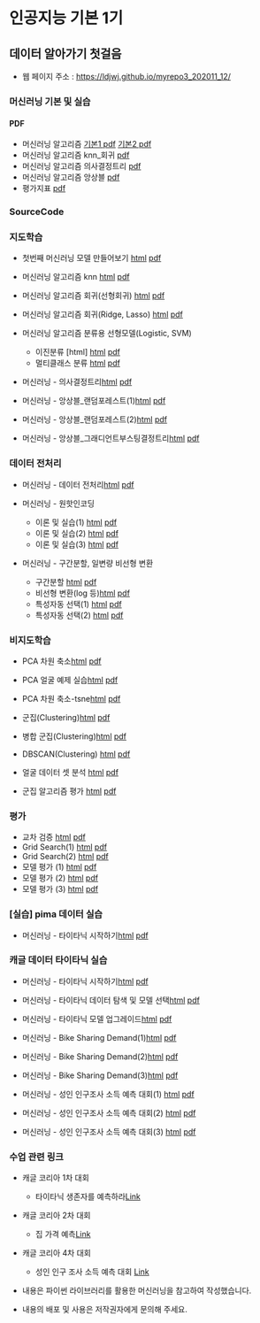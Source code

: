 # 인공지능 기본 1기
 
##  데이터 알아가기 첫걸음
 * 웹 페이지 주소 : https://ldjwj.github.io/myrepo3_202011_12/

### 머신러닝 기본 및 실습
#### PDF
 * 머신러닝 알고리즘 [기본1 pdf](https://ldjwj.github.io/myrepo3_202011_12/part03_ml/part03_ch01_01_ml/ch01_01_ML입문_v11_201201.pdf) [기본2 pdf](https://ldjwj.github.io/myrepo3_202011_12/part03_ml/part03_ch01_01_ml/ch01_ML기본_v10_201201.pdf)
 * 머신러닝 알고리즘 knn_회귀 [pdf](https://ldjwj.github.io/myrepo3_202011_12/part03_ml/part03_ch02_01_knn_linear_ppt/ch02_knn_회귀_v113_2012.pdf)
 * 머신러닝 알고리즘 의사결정트리 [pdf](https://ldjwj.github.io/myrepo3_202011_12/part03_ml/part03_ch02_02_decisiontree/ch02_03_01_decisiontree_v10_2010.pdf)
 * 머신러닝 알고리즘 앙상블 [pdf](https://ldjwj.github.io/myrepo3_202011_12/part03_ml/part03_ch02_03_ensemble/ch02_Ensemble_202012_v10.pdf)
 * 평가지표 [pdf](https://ldjwj.github.io/myrepo3_202011_12/part03_ml/part03_ch05_validation/ch05_평가지표_v03_202012.pdf)

### SourceCode
### 지도학습
 * 첫번째 머신러닝 모델 만들어보기  [html](https://ldjwj.github.io/myrepo3_202011_12/part03_ml/ch01_01_ML_start_v10.html) [pdf](https://ldjwj.github.io/myrepo3_202011_12/part03_ml/ch01_01_ML_start_v10.pdf)
 * 머신러닝 알고리즘 knn [html](https://ldjwj.github.io/myrepo3_202011_12/part03_ml/ch02_01_01_knn_code.html) [pdf](https://ldjwj.github.io/myrepo3_202011_12/part03_ml/ch02_01_01_knn_code.pdf)
 * 머신러닝 알고리즘 회귀(선형회귀) [html](https://ldjwj.github.io/myrepo3_202011_12/part03_ml/ch02_01_02_linear_code_v10.html) [pdf](https://ldjwj.github.io/myrepo3_202011_12/part03_ml/ch02_01_02_linear_code_v10.pdf)
 * 머신러닝 알고리즘 회귀(Ridge, Lasso) [html](https://ldjwj.github.io/myrepo3_202011_12/part03_ml/ch02_01_03_ridge_lasso.html) [pdf](https://ldjwj.github.io/myrepo3_202011_12/part03_ml/ch02_01_03_ridge_lasso.pdf)
 
 * 머신러닝 알고리즘 분류용 선형모델(Logistic, SVM) 
   * 이진분류 [html]  [html](https://ldjwj.github.io/myrepo3_202011_12/part03_ml/ch02_01_04_binary_classification.html)  [pdf](https://ldjwj.github.io/myrepo3_202011_12/part03_ml/ch02_01_04_binary_classification.pdf)
   * 멀티클래스 분류 [html](https://ldjwj.github.io/myrepo3_202011_12/part03_ml/ch02_01_05_multiclass_classification_v10.html)  [pdf](https://ldjwj.github.io/myrepo3_202011_12/part03_ml/ch02_01_05_multiclass_classification_v10.pdf)
 * 머신러닝 - 의사결정트리[html](https://ldjwj.github.io/myrepo3_202011_12/part03_ml/ch02_03_01_decisiontree_local_ref.html)  [pdf](https://ldjwj.github.io/myrepo3_202011_12/part03_ml/ch02_03_01_decisiontree_local_ref.pdf)

 * 머신러닝 - 앙상블_랜덤포레스트(1)[html](https://ldjwj.github.io/myrepo3_202011_12/part03_ml/ch02_03_03_Randomforest(1).html)  [pdf](https://ldjwj.github.io/myrepo3_202011_12/part03_ml/ch02_03_03_Randomforest(1).pdf)
 * 머신러닝 - 앙상블_랜덤포레스트(2)[html](https://ldjwj.github.io/myrepo3_202011_12/part03_ml/ch02_03_04_Randomforest(2).html)  [pdf](https://ldjwj.github.io/myrepo3_202011_12/part03_ml/ch02_03_04_Randomforest(2).pdf)
 * 머신러닝 - 앙상블_그래디언트부스팅결정트리[html](https://ldjwj.github.io/myrepo3_202011_12/part03_ml/ch02_03_05_gradient_boosting_class_v11.html)  [pdf](https://ldjwj.github.io/myrepo3_202011_12/part03_ml/ch02_03_05_gradient_boosting_class_v11.pdf)
 
### 데이터 전처리
  * 머신러닝 - 데이터 전처리[html](https://ldjwj.github.io/myrepo3_202011_12/part03_ml/ch03_01_01_데이터전처리.html)  [pdf](https://ldjwj.github.io/myrepo3_202011_12/part03_ml/ch03_01_01_데이터전처리.pdf)
  * 머신러닝 - 원핫인코딩
    * 이론 및 실습(1) [html](https://ldjwj.github.io/myrepo3_202011_12/part03_ml/ch04_01_01_FE_OneHotEncoding_01.html)  [pdf](https://ldjwj.github.io/myrepo3_202011_12/part03_ml/ch04_01_01_FE_OneHotEncoding_01.pdf)
    * 이론 및 실습(2) [html](https://ldjwj.github.io/myrepo3_202011_12/part03_ml/ch04_01_02_FE_OneHotEncoding_02.html)  [pdf](https://ldjwj.github.io/myrepo3_202011_12/part03_ml/ch04_01_02_FE_OneHotEncoding_02.pdf)
    * 이론 및 실습(3) [html](https://ldjwj.github.io/myrepo3_202011_12/part03_ml/ch04_01_02_FE_OneHotEncoding_03.html)  [pdf](https://ldjwj.github.io/myrepo3_202011_12/part03_ml/ch04_01_02_FE_OneHotEncoding_03.pdf)

  * 머신러닝 - 구간분할, 일변량 비선형 변환
    * 구간분할 [html](https://ldjwj.github.io/myrepo3_202011_12/part03_ml/ch04_05_01_FE_binned_202010.html)  [pdf](https://ldjwj.github.io/myrepo3_202011_12/part03_ml/ch04_05_01_FE_binned_202010.pdf)
    * 비선형 변환(log 등)[html](https://ldjwj.github.io/myrepo3_202011_12/part03_ml/ch04_06_01_FE_log_202010.html)  [pdf](https://ldjwj.github.io/myrepo3_202011_12/part03_ml/ch04_06_01_FE_log_202010.pdf)
    * 특성자동 선택(1) [html](https://ldjwj.github.io/myrepo3_202011_12/part03_ml/ch04_07_01_FeatureEngineering_특성자동선택.html)  [pdf](https://ldjwj.github.io/myrepo3_202011_12/part03_ml/ch04_07_01_FeatureEngineering_특성자동선택.pdf)
    * 특성자동 선택(2) [html](https://ldjwj.github.io/myrepo3_202011_12/part03_ml/ch04_07_02_FeatureEngineering_특성자동선택_회귀.html)  [pdf](https://ldjwj.github.io/myrepo3_202011_12/part03_ml/ch04_07_02_FeatureEngineering_특성자동선택_회귀.pdf)

### 비지도학습
  * PCA 차원 축소[html](https://ldjwj.github.io/myrepo3_202011_12/part03_ml/ch03_04_01_차원축소(1)_PCA.html)  [pdf](https://ldjwj.github.io/myrepo3_202011_12/part03_ml/ch03_04_01_차원축소_PCA.pdf)
  * PCA 얼굴 예제 실습[html](https://ldjwj.github.io/myrepo3_202011_12/part03_ml/ch03_04_02_차원축소(2)_PCA_얼굴예제.html)  [pdf](https://ldjwj.github.io/myrepo3_202011_12/part03_ml/ch03_04_02_차원축소_PCA_얼굴예제.pdf)
  * PCA 차원 축소-tsne[html](https://ldjwj.github.io/myrepo3_202011_12/part03_ml/ch03_04_03_차원축소(3)_tsne.html)  [pdf](https://ldjwj.github.io/myrepo3_202011_12/part03_ml/ch03_04_03_차원축소_tsne.pdf)
  * 군집(Clustering)[html](https://ldjwj.github.io/myrepo3_202011_12/part03_ml/ch03_05_01_군집(clustering)(1)_Kmeans.html)  [pdf](https://ldjwj.github.io/myrepo3_202011_12/part03_ml/ch03_05_01_군집_Clustering.pdf)
  * 병합 군집(Clustering)[html](https://ldjwj.github.io/myrepo3_202011_12/part03_ml/ch03_05_01_병합군집.html)  [pdf](https://ldjwj.github.io/myrepo3_202011_12/part03_ml/ch03_05_01_병합군집_Clustering.pdf)
   
  * DBSCAN(Clustering) [html](https://ldjwj.github.io/myrepo3_202011_12/part03_ml/ch03_05_02_DBSCAN.html)  [pdf](https://ldjwj.github.io/myrepo3_202011_12/part03_ml/ch03_05_02_DBSCAN.pdf)
  * 얼굴 데이터 셋 분석 [html](https://ldjwj.github.io/myrepo3_202011_12/part03_ml/ch03_05_03_비지도학습_얼굴데이터셋분석.html)  [pdf](https://ldjwj.github.io/myrepo3_202011_12/part03_ml/ch03_05_03_비지도학습_얼굴데이터셋분석.pdf)
  * 군집 알고리즘 평가 [html](https://ldjwj.github.io/myrepo3_202011_12/part03_ml/ch03_05_04_군집알고리즘평가.html)  [pdf](https://ldjwj.github.io/myrepo3_202011_12/part03_ml/ch03_05_04_군집알고리즘평가.pdf)

### 평가
  * 교차 검증 [html](https://ldjwj.github.io/myrepo3_202011_12/part03_ml/ch05_01_01_crossValidation.html)  [pdf](https://ldjwj.github.io/myrepo3_202011_12/part03_ml/ch05_01_01_crossValidation.pdf)
  * Grid Search(1) [html](https://ldjwj.github.io/myrepo3_202011_12/part03_ml/ch05_02_01_성능개선_GridSearch1.html)  [pdf](https://ldjwj.github.io/myrepo3_202011_12/part03_ml/ch05_02_01_성능개선_GridSearch1.pdf)
  * Grid Search(2) [html](https://ldjwj.github.io/myrepo3_202011_12/part03_ml/ch05_02_02_성능개선_GridSearch2.html)  [pdf](https://ldjwj.github.io/myrepo3_202011_12/part03_ml/ch05_02_02_성능개선_GridSearch2.pdf)
  * 모델 평가 (1) [html](https://ldjwj.github.io/myrepo3_202011_12/part03_ml/ch05_03_01_model_validation(1).html)  [pdf](https://ldjwj.github.io/myrepo3_202011_12/part03_ml/ch05_03_01_model_validation(1).pdf)
  * 모델 평가 (2) [html](https://ldjwj.github.io/myrepo3_202011_12/part03_ml/ch05_03_02_model_validation(2)-ROCAUC.html)  [pdf](https://ldjwj.github.io/myrepo3_202011_12/part03_ml/ch05_03_02_model_validation(2)-ROCAUC.pdf)
  * 모델 평가 (3) [html](https://ldjwj.github.io/myrepo3_202011_12/part03_ml/ch05_03_03_model_validation(3).html)  [pdf](https://ldjwj.github.io/myrepo3_202011_12/part03_ml/ch05_03_03_model_validation(3).pdf)
  
### [실습] pima 데이터 실습
 * 머신러닝 - 타이타닉 시작하기[html](https://ldjwj.github.io/myrepo3_202011_12/part03_ml/ch02_03_02_decisionTree_diabetes_colab.html) [pdf](https://ldjwj.github.io/myrepo3_202011_12/part03_ml/ch02_03_02_decisionTree_diabetes_colab.pdf)

### 캐글 데이터 타이타닉 실습
 * 머신러닝 - 타이타닉 시작하기[html](https://ldjwj.github.io/myrepo3_202011_12/part03_ml/ch02_03_02A_titanic_firstsub.html)  [pdf](https://ldjwj.github.io/myrepo3_202011_12/part03_ml/ch02_03_02A_titanic_firstsub.pdf)
 * 머신러닝 - 타이타닉 데이터 탐색 및 모델 선택[html](https://ldjwj.github.io/myrepo3_202011_12/part03_ml/ch02_03_02B_titanic.html)  [pdf](https://ldjwj.github.io/myrepo3_202011_12/part03_ml/ch02_03_02B_titanic.pdf)
 * 머신러닝 - 타이타닉 모델 업그레이드[html](https://ldjwj.github.io/myrepo3_202011_12/part03_ml/ch02_03_02C_titanic.html)  [pdf](https://ldjwj.github.io/myrepo3_202011_12/part03_ml/ch02_03_02C_titanic.pdf)
 * 머신러닝 - Bike Sharing Demand(1)[html](https://ldjwj.github.io/myrepo3_202011_12/part03_ml/ch02_04_04_Bike_B_01_v10.html)  [pdf](https://ldjwj.github.io/myrepo3_202011_12/part03_ml/ch02_04_04_Bike_B_01_v10.pdf)
 * 머신러닝 - Bike Sharing Demand(2)[html](https://ldjwj.github.io/myrepo3_202011_12/part03_ml/ch02_04_04_Bike_B_02_v10.html)  [pdf](https://ldjwj.github.io/myrepo3_202011_12/part03_ml/ch02_04_04_Bike_B_02_v10.pdf)
 * 머신러닝 - Bike Sharing Demand(3)[html](https://ldjwj.github.io/myrepo3_202011_12/part03_ml/Bike_Kaggle04_v12_modelUp.html)
[pdf](https://ldjwj.github.io/myrepo3_202011_12/part03_ml/1_3_Bike_Kaggle04_v12_modelUp.pdf)
 
 * 머신러닝 - 성인 인구조사 소득 예측 대회(1) [html](https://ldjwj.github.io/myrepo3_202011_12/part03_ml/part03_pro_kaggle/kaggle_start_01.html)  [pdf](https://ldjwj.github.io/myrepo3_202011_12/part03_ml/part03_pro_kaggle/kaggle_start_01.pdf)
 * 머신러닝 - 성인 인구조사 소득 예측 대회(2) [html](https://ldjwj.github.io/myrepo3_202011_12/part03_ml/part03_pro_kaggle/kaggle_start_02_labelen.html)  [pdf](https://ldjwj.github.io/myrepo3_202011_12/part03_ml/part03_pro_kaggle/kaggle_start_02_labelen.pdf)
 * 머신러닝 - 성인 인구조사 소득 예측 대회(3) [html](https://ldjwj.github.io/myrepo3_202011_12/part03_ml/part03_pro_kaggle/kaggle_start_03_onehot.html)  [pdf](https://ldjwj.github.io/myrepo3_202011_12/part03_ml/part03_pro_kaggle/kaggle_start_03_onehot.pdf)
 
 ### 수업 관련 링크
 * 캐글 코리아 1차 대회 
    * 타이타닉 생존자를 예측하라[Link](https://www.kaggle.com/c/2019-1st-ml-month-with-kakr)
 
 * 캐글 코리아 2차 대회 
    * 집 가격 예측[Link](https://www.kaggle.com/c/2019-2nd-ml-month-with-kakr)
  
 * 캐글 코리아 4차 대회 
    * 성인 인구 조사 소득 예측 대회 [Link](https://www.kaggle.com/t/604c205697e042de83c58025a90e632a)
    
    
 * 내용은 파이썬 라이브러리를 활용한 머신러닝을 참고하여 작성했습니다.
 * 내용의 배포 및 사용은 저작권자에게 문의해 주세요.
